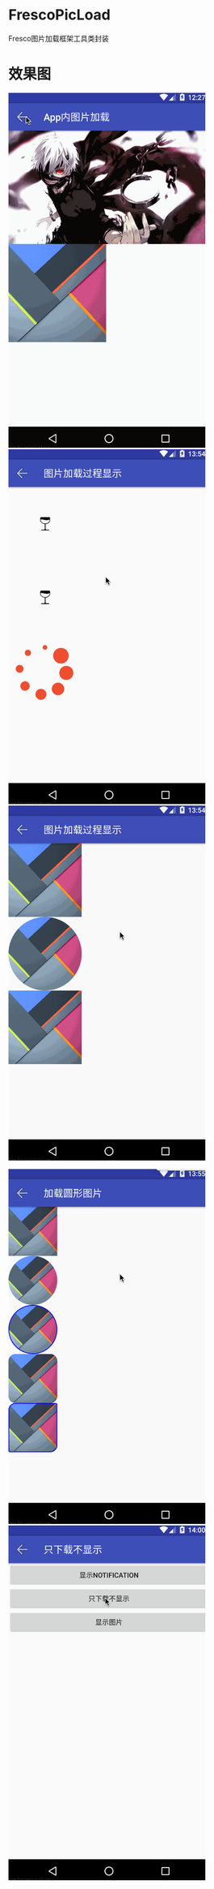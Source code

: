 # FrescoPicLoad
Fresco图片加载框架工具类封装

# 效果图
![1](https://github.com/1181631922/FrescoPicLoad/blob/master/ScreenShots/fresco1.gif)
![2](https://github.com/1181631922/FrescoPicLoad/blob/master/ScreenShots/fresco2.gif)
![3](https://github.com/1181631922/FrescoPicLoad/blob/master/ScreenShots/fresco3.gif)<p>
![4](https://github.com/1181631922/FrescoPicLoad/blob/master/ScreenShots/fresco4.gif)
![5](https://github.com/1181631922/FrescoPicLoad/blob/master/ScreenShots/fresco5.gif)